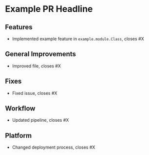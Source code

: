 # Example PR Headline

## Features

- Implemented example feature in `example.module.Class`, closes #X

## General Improvements

- Improved file, closes #X

## Fixes

- Fixed issue, closes #X

## Workflow

- Updated pipeline, closes #X

## Platform

- Changed deployment process, closes #X
